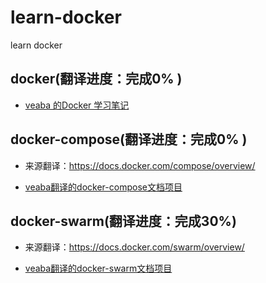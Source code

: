 # learn-docker
learn docker

## docker(翻译进度：完成0% )
- [veaba 的Docker 学习笔记](https://githuba.com/veaba/learn-docker)

## docker-compose(翻译进度：完成0% )
- 来源翻译：https://docs.docker.com/compose/overview/

- [veaba翻译的docker-compose文档项目](/docs/docker-compose/docker-compose.md)

## docker-swarm(翻译进度：完成30%)
- 来源翻译：https://docs.docker.com/swarm/overview/

- [veaba翻译的docker-swarm文档项目](https:L//github.com/veaba/docker-compose)